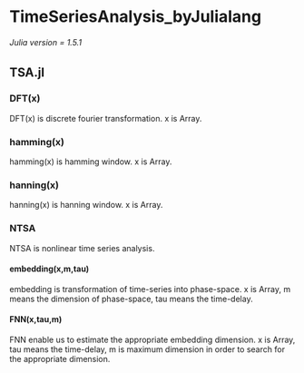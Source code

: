 # TimeSeriesAnalysis_byJulialang

###### Julia version = 1.5.1 

## TSA.jl
### DFT(x)
DFT(x) is discrete fourier transformation. x is Array. 

### hamming(x)
hamming(x) is hamming window. x is Array.

### hanning(x)
hanning(x) is hanning window. x is Array.


### NTSA
NTSA is nonlinear time series analysis. 


#### embedding(x,m,tau)
embedding is transformation of time-series into phase-space.
x is Array, m means the dimension of phase-space, tau means the time-delay.

#### FNN(x,tau,m)
FNN enable us to estimate the appropriate embedding dimension.
x is Array, tau means the time-delay, m is maximum dimension in order to search for the appropriate dimension.
